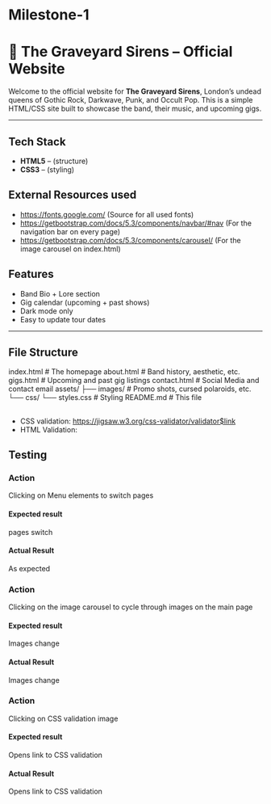# Milestone-1

# 🦇 The Graveyard Sirens – Official Website

Welcome to the official website for **The Graveyard Sirens**, London’s undead queens of Gothic Rock, Darkwave, Punk, and Occult Pop. This is a simple HTML/CSS site built to showcase the band, their music, and upcoming gigs.

---

## Tech Stack

- **HTML5** – (structure)
- **CSS3** – (styling)

## External Resources used
- https://fonts.google.com/ (Source for all used fonts)
- https://getbootstrap.com/docs/5.3/components/navbar/#nav (For the navigation bar on every page)
- https://getbootstrap.com/docs/5.3/components/carousel/ (For the image carousel on index.html)


## Features

- Band Bio + Lore section
- Gig calendar (upcoming + past shows)
- Dark mode only
- Easy to update tour dates 

---

## File Structure

index.html           # The homepage
about.html           # Band history, aesthetic, etc.
gigs.html            # Upcoming and past gig listings
contact.html         # Social Media and contact email
assets/
├── images/          # Promo shots, cursed polaroids, etc.
└──  css/
    └── styles.css   # Styling
README.md            # This file

##

- CSS validation: https://jigsaw.w3.org/css-validator/validator$link
- HTML Validation: 

## Testing

### Action
Clicking on Menu elements to switch pages

#### Expected result
pages switch

#### Actual Result
As expected

### Action
Clicking on the image carousel to cycle through images on the main page

#### Expected result
Images change

#### Actual Result
Images change

### Action
Clicking on CSS validation image

#### Expected result
Opens link to CSS validation

#### Actual Result
Opens link to CSS validation